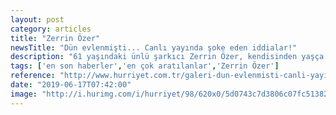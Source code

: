 ```yaml
---
layout: post
category: articles
title: "Zerrin Özer"
newsTitle: "Dün evlenmişti... Canlı yayında şoke eden iddialar!"
description: "61 yaşındaki ünlü şarkıcı Zerrin Özer, kendisinden yaşça küçük sevgilisi Murat Akıncı ile nikâh masasına oturdu."
tags: ['en son haberler','en çok aratılanlar','Zerrin Özer']
reference: "http://www.hurriyet.com.tr/galeri-dun-evlenmisti-canli-yayinda-soke-eden-iddialar-41246383"
date: "2019-06-17T07:42:00"
image: "http://i.hurimg.com/i/hurriyet/98/620x0/5d0743c7d3806c07fc513825.jpg"
---
```


